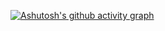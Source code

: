 [![Ashutosh's github activity graph](https://github-readme-activity-graph.cyclic.app/graph?username=EgilLapin&bg_color=0d1117&theme=high-contrast)](https://github.com/ashutosh00710/github-readme-activity-graph)
